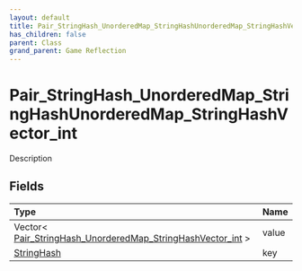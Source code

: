 ```yaml
---
layout: default
title: Pair_StringHash_UnorderedMap_StringHashUnorderedMap_StringHashVector_int
has_children: false
parent: Class
grand_parent: Game Reflection
---
```

# Pair_StringHash_UnorderedMap_StringHashUnorderedMap_StringHashVector_int
Description 

## Fields
| Type | Name |
|:-------------|:--------------|
| Vector< [Pair_StringHash_UnorderedMap_StringHashVector_int](/game-reflection/classes/pair__string_hash__unordered_map__string_hash_vector_int.md) > | value |
| [StringHash](/game-reflection/classes/string_hash.md) | key |
